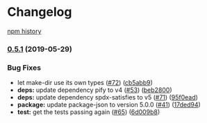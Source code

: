 # Changelog

[npm history][1]

[1]: https://www.npmjs.com/package/js-green-licenses?activeTab=versions

### [0.5.1](https://www.github.com/ofrobots/js-green-licenses/compare/v0.5.0...v0.5.1) (2019-05-29)


### Bug Fixes

* let make-dir use its own types ([#72](https://www.github.com/ofrobots/js-green-licenses/issues/72)) ([cb5abb9](https://www.github.com/ofrobots/js-green-licenses/commit/cb5abb9))
* **deps:** update dependency pify to v4 ([#53](https://www.github.com/ofrobots/js-green-licenses/issues/53)) ([beb2800](https://www.github.com/ofrobots/js-green-licenses/commit/beb2800))
* **deps:** update dependency spdx-satisfies to v5 ([#71](https://www.github.com/ofrobots/js-green-licenses/issues/71)) ([95f0ead](https://www.github.com/ofrobots/js-green-licenses/commit/95f0ead))
* **package:** update package-json to version 5.0.0 ([#41](https://www.github.com/ofrobots/js-green-licenses/issues/41)) ([17ded94](https://www.github.com/ofrobots/js-green-licenses/commit/17ded94))
* **test:** get the tests passing again ([#65](https://www.github.com/ofrobots/js-green-licenses/issues/65)) ([6d009b8](https://www.github.com/ofrobots/js-green-licenses/commit/6d009b8))
